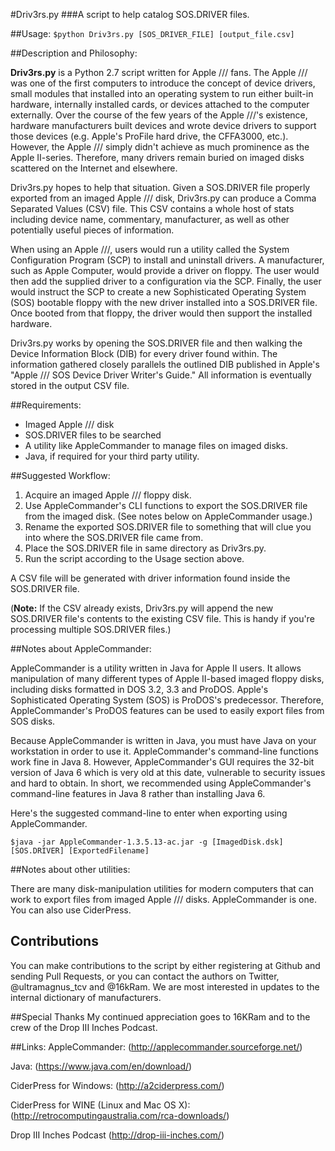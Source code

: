 #Driv3rs.py
###A script to help catalog SOS.DRIVER files.

##Usage:
`$python Driv3rs.py [SOS_DRIVER_FILE] [output_file.csv]`

##Description and Philosophy:

**Driv3rs.py** is a Python 2.7 script written for Apple /// fans. The Apple /// was one of the first computers to introduce the concept of device drivers, small modules that installed into an operating system to run either built-in hardware, internally installed cards, or devices attached to the computer externally. Over the course of the few years of the Apple ///'s existence, hardware manufacturers built devices and wrote device drivers to support those devices (e.g. Apple's ProFile hard drive, the CFFA3000, etc.). However, the Apple /// simply didn't achieve as much prominence as the Apple II-series. Therefore, many drivers remain buried on imaged disks scattered on the Internet and elsewhere.

Driv3rs.py hopes to help that situation. Given a SOS.DRIVER file properly exported from an imaged Apple /// disk, Driv3rs.py can produce a Comma Separated Values (CSV) file. This CSV contains a whole host of stats including device name, commentary, manufacturer, as well as other potentially useful pieces of information.

When using an Apple ///, users would run a utility called the System Configuration Program (SCP) to install and uninstall drivers. A manufacturer, such as Apple Computer, would provide a driver on floppy. The user would then add the supplied driver to a configuration via the SCP. Finally, the user would instruct the SCP to create a new Sophisticated Operating System (SOS) bootable floppy with the new driver installed into a SOS.DRIVER file. Once booted from that floppy, the driver would then support the installed hardware.

Driv3rs.py works by opening the SOS.DRIVER file and then walking the Device Information Block (DIB) for every driver found within. The information gathered closely parallels the outlined DIB published in Apple's "Apple /// SOS Device Driver Writer's Guide." All information is eventually stored in the output CSV file.

##Requirements:

* Imaged Apple /// disk
* SOS.DRIVER files to be searched
* A utility like AppleCommander to manage files on imaged disks.
* Java, if required for your third party utility.

##Suggested Workflow:

1. Acquire an imaged Apple /// floppy disk.
2. Use AppleCommander's CLI functions to export the SOS.DRIVER file from the imaged disk. (See notes below on AppleCommander usage.)
3. Rename the exported SOS.DRIVER file to something that will clue you into where the SOS.DRIVER file came from.
4. Place the SOS.DRIVER file in same directory as Driv3rs.py.
5. Run the script according to the Usage section above.

A CSV file will be generated with driver information found inside the SOS.DRIVER file.

(**Note:** If the CSV already exists, Driv3rs.py will append the new SOS.DRIVER file's contents to the existing CSV file. This is handy if you're processing multiple SOS.DRIVER files.)

##Notes about AppleCommander:

AppleCommander is a utility written in Java for Apple II users. It allows manipulation of many different types of Apple II-based imaged floppy disks, including disks formatted in DOS 3.2, 3.3 and ProDOS. Apple's Sophisticated Operating System (SOS) is ProDOS's predecessor. Therefore, AppleCommander's ProDOS features can be used to easily export files from SOS disks.

Because AppleCommander is written in Java, you must have Java on your workstation in order to use it. AppleCommander's command-line functions work fine in Java 8. However, AppleCommander's GUI requires the 32-bit version of Java 6 which is very old at this date, vulnerable to security issues and hard to obtain. In short, we recommended using AppleCommander's command-line features in Java 8 rather than installing Java 6.

Here's the suggested command-line to enter when exporting using AppleCommander.

`$java -jar AppleCommander-1.3.5.13-ac.jar -g [ImagedDisk.dsk] [SOS.DRIVER] [ExportedFilename]`

##Notes about other utilities:

There are many disk-manipulation utilities for modern computers that can work to export files from imaged Apple /// disks. AppleCommander is one. You can also use CiderPress.

## Contributions
You can make contributions to the script by either registering at Github and sending Pull Requests, or you can contact the authors on Twitter, @ultramagnus_tcv and @16kRam. We are most interested in updates to the internal dictionary of manufacturers. 

##Special Thanks
My continued appreciation goes to 16KRam and to the crew of the Drop III Inches Podcast.

##Links:
AppleCommander: (http://applecommander.sourceforge.net/)

Java: (https://www.java.com/en/download/)

CiderPress for Windows: (http://a2ciderpress.com/)

CiderPress for WINE (Linux and Mac OS X): (http://retrocomputingaustralia.com/rca-downloads/)

Drop III Inches Podcast (http://drop-iii-inches.com/)
